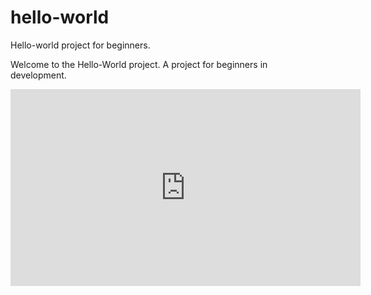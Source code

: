 # hello-world
Hello-world project for beginners.

Welcome to the Hello-World project. A project for beginners in development.

<iframe width="560" height="315" src="https://www.youtube.com/embed/LKxpwlKRQ2U" frameborder="0" allow="autoplay; encrypted-media" allowfullscreen></iframe>

